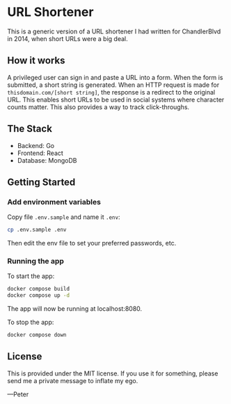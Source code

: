# URL Shortener
This is a generic version of a URL shortener I had written for ChandlerBlvd in 2014, when short URLs were a big deal.

## How it works
A privileged user can sign in and paste a URL into a form. When the form is submitted, a short string is generated. 
When an HTTP request is made for `thisdomain.com/[short string]`, the response is a redirect to the original URL.
This enables short URLs to be used in social systems where character counts matter.
This also provides a way to track click-throughs.

## The Stack
* Backend: Go
* Frontend: React
* Database: MongoDB

## Getting Started

### Add environment variables
Copy file `.env.sample` and name it `.env`:
```zsh
cp .env.sample .env
```
Then edit the env file to set your preferred passwords, etc.

### Running the app
To start the app:
```zsh
docker compose build
docker compose up -d
```

The app will now be running at localhost:8080.

To stop the app:
```zsh
docker compose down
```

## License
This is provided under the MIT license.
If you use it for something, please send me a private message to inflate my ego.

—Peter
